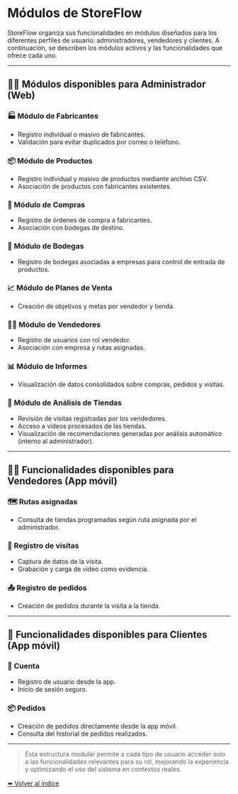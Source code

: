 # Módulos de StoreFlow

StoreFlow organiza sus funcionalidades en módulos diseñados para los diferentes perfiles de usuario: administradores, vendedores y clientes. A continuación, se describen los módulos activos y las funcionalidades que ofrece cada uno.

---

## 👩‍💼 Módulos disponibles para Administrador (Web)

### 🏭 Módulo de Fabricantes
- Registro individual o masivo de fabricantes.
- Validación para evitar duplicados por correo o teléfono.

### 📦 Módulo de Productos
- Registro individual y masivo de productos mediante archivo CSV.
- Asociación de productos con fabricantes existentes.

### 🧾 Módulo de Compras
- Registro de órdenes de compra a fabricantes.
- Asociación con bodegas de destino.

### 📍 Módulo de Bodegas
- Registro de bodegas asociadas a empresas para control de entrada de productos.

### 📈 Módulo de Planes de Venta
- Creación de objetivos y metas por vendedor y tienda.

### 🧑‍💼 Módulo de Vendedores
- Registro de usuarios con rol vendedor.
- Asociación con empresa y rutas asignadas.

### 📊 Módulo de Informes
- Visualización de datos consolidados sobre compras, pedidos y visitas.

### 🏪 Módulo de Análisis de Tiendas
- Revisión de visitas registradas por los vendedores.
- Acceso a videos procesados de las tiendas.
- Visualización de recomendaciones generadas por análisis automático (interno al administrador).

---

## 🧑‍🦱 Funcionalidades disponibles para Vendedores (App móvil)

### 🗺️ Rutas asignadas
- Consulta de tiendas programadas según ruta asignada por el administrador.

### 🛒 Registro de visitas
- Captura de datos de la visita.
- Grabación y carga de video como evidencia.

### 📤 Registro de pedidos
- Creación de pedidos durante la visita a la tienda.

---

## 🧍 Funcionalidades disponibles para Clientes (App móvil)

### 👤 Cuenta
- Registro de usuario desde la app.
- Inicio de sesión seguro.

### 📦 Pedidos
- Creación de pedidos directamente desde la app móvil.
- Consulta del historial de pedidos realizados.

---

> Esta estructura modular permite a cada tipo de usuario acceder solo a las funcionalidades relevantes para su rol, mejorando la experiencia y optimizando el uso del sistema en contextos reales.

[⬅️ Volver al índice](index.md)